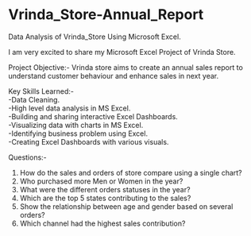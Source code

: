 # Vrinda_Store-Annual_Report
Data Analysis of Vrinda_Store Using Microsoft Excel.

I am very excited to share my Microsoft Excel Project of Vrinda Store.

Project Objective:-
Vrinda store aims to create an annual sales report to understand customer behaviour and enhance sales in next year.


Key Skills Learned:-    
-Data Cleaning.   
-High level data analysis in MS Excel.   
-Building and sharing interactive Excel Dashboards.    
-Visualizing data with charts in MS Excel.    
-Identifying business problem using Excel.    
-Creating Excel Dashboards with various visuals.


Questions:-
1. How do the sales and orders of store compare using a single chart?
2. Who purchased more Men or Women in the year?
3. What were the different orders statuses in the year?
4. Which are the top 5 states contributing to the sales?
5. Show the relationship between age and gender based on several orders?
6. Which channel had the highest sales contribution?



